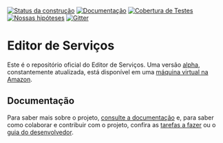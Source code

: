 [![Status da construção](https://snap-ci.com/servicosgovbr/editor-de-servicos/branch/master/build_image)](https://snap-ci.com/servicosgovbr/editor-de-servicos/branch/master)
[![Documentação](https://img.shields.io/badge/docs-latest-brightgreen.svg)](http://servicosgovbr.github.io/editor-de-servicos/)
[![Cobertura de Testes](https://coveralls.io/repos/servicosgovbr/editor-de-servicos/badge.svg?branch=master)](https://coveralls.io/r/servicosgovbr/editor-de-servicos?branch=master)
[![Nossas hipóteses](https://badge.waffle.io/servicosgovbr/de-servicos.svg?label=in%20progress&title=Nossas%20hipóteses)](http://waffle.io/servicosgovbr/de-servicos)
[![Gitter](https://badges.gitter.im/Fale%20conosco.svg)](https://gitter.im/servicosgovbr/de-servicos?utm_source=badge&utm_medium=badge&utm_campaign=pr-badge)

Editor de Serviços
====

Este é o repositório oficial do Editor de Serviços. Uma versão [alpha](http://en.wikipedia.org/wiki/Software_release_life_cycle#Alpha), constantemente atualizada, está disponível em uma [máquina virtual na Amazon](http://ec2-54-207-59-83.sa-east-1.compute.amazonaws.com).

Documentação
----

Para saber mais sobre o projeto, [consulte a documentação](http://servicosgovbr.github.io/editor-de-servicos/) e,
para saber como colaborar e contribuir com o projeto, confira as [tarefas a fazer][ISSUES] ou o
[guia do desenvolvedor](http://servicosgovbr.github.io/editor-de-servicos/desenvolvimento/index.html).

[ISSUES]:https://github.com/servicosgovbr/editor-de-servicos/issues
